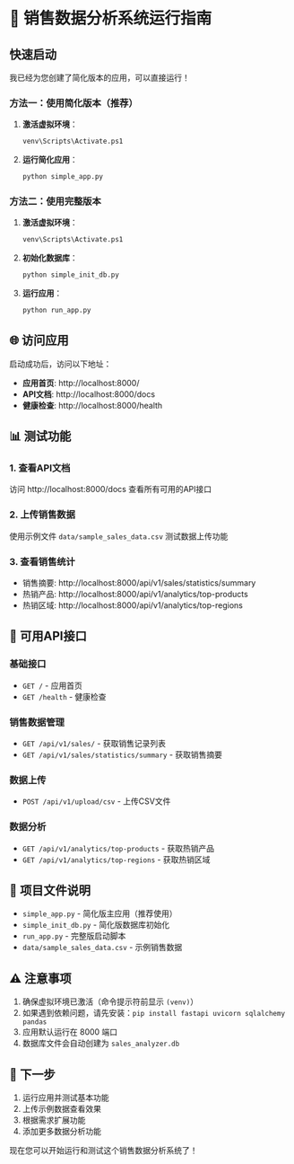 # 🚀 销售数据分析系统运行指南

## 快速启动

我已经为您创建了简化版本的应用，可以直接运行！

### 方法一：使用简化版本（推荐）

1. **激活虚拟环境**：
   ```bash
   venv\Scripts\Activate.ps1
   ```

2. **运行简化应用**：
   ```bash
   python simple_app.py
   ```

### 方法二：使用完整版本

1. **激活虚拟环境**：
   ```bash
   venv\Scripts\Activate.ps1
   ```

2. **初始化数据库**：
   ```bash
   python simple_init_db.py
   ```

3. **运行应用**：
   ```bash
   python run_app.py
   ```

## 🌐 访问应用

启动成功后，访问以下地址：

- **应用首页**: http://localhost:8000/
- **API文档**: http://localhost:8000/docs
- **健康检查**: http://localhost:8000/health

## 📊 测试功能

### 1. 查看API文档
访问 http://localhost:8000/docs 查看所有可用的API接口

### 2. 上传销售数据
使用示例文件 `data/sample_sales_data.csv` 测试数据上传功能

### 3. 查看销售统计
- 销售摘要: http://localhost:8000/api/v1/sales/statistics/summary
- 热销产品: http://localhost:8000/api/v1/analytics/top-products
- 热销区域: http://localhost:8000/api/v1/analytics/top-regions

## 🔧 可用API接口

### 基础接口
- `GET /` - 应用首页
- `GET /health` - 健康检查

### 销售数据管理
- `GET /api/v1/sales/` - 获取销售记录列表
- `GET /api/v1/sales/statistics/summary` - 获取销售摘要

### 数据上传
- `POST /api/v1/upload/csv` - 上传CSV文件

### 数据分析
- `GET /api/v1/analytics/top-products` - 获取热销产品
- `GET /api/v1/analytics/top-regions` - 获取热销区域

## 📁 项目文件说明

- `simple_app.py` - 简化版主应用（推荐使用）
- `simple_init_db.py` - 简化版数据库初始化
- `run_app.py` - 完整版启动脚本
- `data/sample_sales_data.csv` - 示例销售数据

## ⚠️ 注意事项

1. 确保虚拟环境已激活（命令提示符前显示 `(venv)`）
2. 如果遇到依赖问题，请先安装：`pip install fastapi uvicorn sqlalchemy pandas`
3. 应用默认运行在 8000 端口
4. 数据库文件会自动创建为 `sales_analyzer.db`

## 🎯 下一步

1. 运行应用并测试基本功能
2. 上传示例数据查看效果
3. 根据需求扩展功能
4. 添加更多数据分析功能

现在您可以开始运行和测试这个销售数据分析系统了！ 